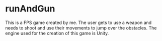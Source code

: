 # runAndGun
This is a FPS game created by me.
The user gets to use a weapon and needs to shoot and use their movements to jump over the obstacles.
The engine used for the creation of this game is Unity.
